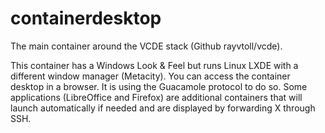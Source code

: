 # containerdesktop
The main container around the VCDE stack (Github rayvtoll/vcde).

This container has a Windows Look & Feel but runs Linux LXDE with a different window manager (Metacity). 
You can access the container desktop in a browser. It is using the Guacamole protocol to do so. 
Some applications (LibreOffice and Firefox) are additional containers that will launch automatically if needed and are displayed by forwarding X through SSH.
